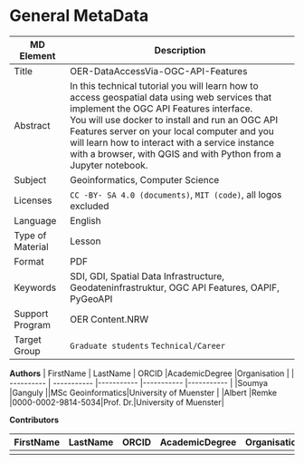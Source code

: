 # General MetaData 

| MD Element | Description |
| ---------- | ----------- |
| Title | OER-DataAccessVia-OGC-API-Features |
| Abstract | In this technical tutorial you will learn how to access geospatial data using web services that implement the OGC API Features interface. <br/>You will use docker to install and run an OGC API Features server on your local computer and you will learn how to interact with a service instance with a browser, with QGIS and with Python from a Jupyter notebook. |
| Subject | Geoinformatics, Computer Science |
| Licenses | `CC -BY- SA 4.0 (documents)`, `MIT (code)`, all logos excluded |
| Language | English |
| Type of Material | Lesson |
| Format | PDF |
| Keywords | SDI, GDI, Spatial Data Infrastructure, Geodateninfrastruktur, OGC API Features, OAPIF, PyGeoAPI |
| Support Program | OER Content.NRW |
| Target Group | `Graduate students` `Technical/Career` |


**Authors**
| FirstName | LastName | ORCID |AcademicDegree |Organisation |
| ---------- | ----------- |----------- |----------- |----------- |
|Soumya |Ganguly ||MSc Geoinformatics|University of Muenster  |
|Albert |Remke |0000-0002-9814-5034|Prof. Dr.|University of Muenster|

**Contributors**

| FirstName | LastName | ORCID |AcademicDegree |Organisation |
| ---------- | ----------- |----------- |----------- |----------- |
| | ||| |


